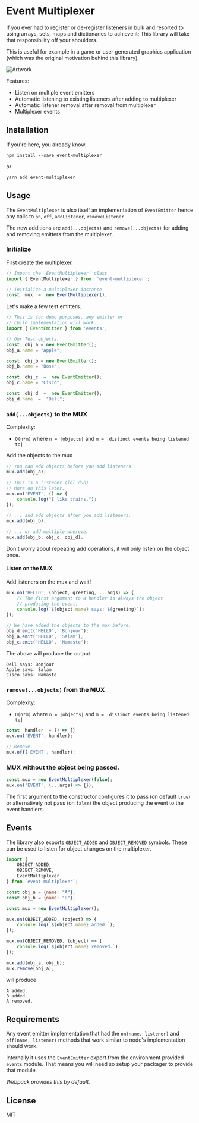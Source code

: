 
# Event Multiplexer


If you ever had to register or de-register listeners in bulk and resorted to using arrays, sets, maps and dictionaries to achieve it; This library will take that responsibility off your shoulders.

This is useful for example in a game or user generated graphics application (which was the original motivation behind this library).

![Artwork](https://i.imgur.com/gpP5l00.png)

Features:

- Listen on multiple event emitters
- Automatic listening to existing listeners after adding to multiplexer
- Automatic listener removal after removal from multiplexer
- Multiplexer events

  
  

## Installation
If you're here, you already know.

```
npm install --save event-multiplexer
```

or

```
yarn add event-multiplexer
```

## Usage

The `EventMultiplexer` is also itself an implementation of `EventEmitter`
hence any calls to `on`, `off`, `addListener`, `removeListener`

  

The new additions are `add(...objects)` and `remove(...objects)` for adding and removing emitters from the multiplexer.

  
### Initialize
First create the multiplexer.

```js
// Import the `EventMultiplexer` class
import { EventMultiplexer } from  'event-multiplexer';

// Initialize a multiplexer instance.
const  mux  =  new EventMultiplexer();
```

Let's make a few test emitters.

```js
// This is for demo purposes, any emitter or
// child implementation will work.
import { EventEmitter } from 'events';

// Our Test objects.
const  obj_a = new EventEmitter();
obj_a.name = "Apple";

const  obj_b = new EventEmitter();
obj_b.name = "Bose";

const  obj_c  =  new EventEmitter();
obj_c.name = "Cisco";

const  obj_d  =  new EventEmitter();
obj_d.name  =  "Dell";
```

  

### `add(...objects)` to the MUX
Complexity:

- `O(n*m)` where `n = |objects|` and `m = |distinct events being listened to|`

Add the objects to the mux

```js
// You can add objects before you add listeners
mux.add(obj_a);

// This is a listener (lol duh)
// More on this later.
mux.on('EVENT', () => {
	console.log("I like trains.");
});

// ... and add objects after you add listeners.
mux.add(obj_b);

// ... or add multiple wherever
mux.add(obj_b, obj_c, obj_d);
```

  

Don't worry about repeating add operations, it will only listen on the object once.

#### Listen on the MUX
Add listeners on the mux and wait!

```js
mux.on('HELLO', (object, greeting, ...args) => {
	// The first argument to a handler is always the object
	// producing the event.
	console.log(`${object.name} says: ${greeting}`);
});

// We have added the objects to the mux before.
obj_d.emit('HELLO', 'Bonjour');
obj_a.emit('HELLO', 'Salam');
obj_c.emit('HELLO', 'Namaste');
```

The above will produce the output

```
Dell says: Bonjour
Apple says: Salam
Cisco says: Namaste
```


### `remove(...objects)` from the MUX

Complexity:

- `O(n*m)` where `n = |objects|` and `m = |distinct events being listened to|`

  

```js
const  handler  = () => {}
mux.on('EVENT', handler);

// Remove.
mux.off('EVENT', handler);
```

### MUX without the object being passed.
```js
const mux = new EventMultiplexer(false);
mux.on('EVENT', (...args) => {});
```

The first argument to the constructor configures it to pass (on default `true`)
or alternatively not pass (on `false`) the object producing the event to the
event handlers.
  
## Events
The library also exports `OBJECT_ADDED` and `OBJECT_REMOVED` symbols. These can be used to listen for object changes on the multiplexer.

```js
import {
	OBJECT_ADDED,
	OBJECT_REMOVE,
	EventMultiplexer
} from `event-multiplexer`;

const obj_a = {name: "A"};
const obj_b = {name: "B"};

const mux = new EventMultiplexer();

mux.on(OBJECT_ADDED, (object) => {
	console.log(`${object.name} added.`);
});

mux.on(OBJECT_REMOVED, (object) => {
	console.log(`${object.name} removed.`);
});

mux.add(obj_a, obj_b);
mux.remove(obj_a);
```

will produce

```
A added.
B added.
A removed.
```

## Requirements
Any event emitter implementation that had the `on(name, listener)` and `off(name, listener)` methods that work similar to node's implementation should work.

Internally it uses the `EventEmitter` export from the environment provided `events` module. That means you will need so setup your packager to provide that module.

_Webpack provides this by default._


## License
MIT
